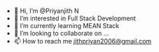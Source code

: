 - 👋 Hi, I’m @Priyanjith N
- 👀 I’m interested in Full Stack Development 
- 🌱 I’m currently learning MEAN Stack 
- 💞️ I’m looking to collaborate on ...
- 📫 How to reach me jithpriyan2006@gmail.com

<!---
Priyanjith-N/Priyanjith-N is a ✨ special ✨ repository because its `README.md` (this file) appears on your GitHub profile.
You can click the Preview link to take a look at your changes.
--->
